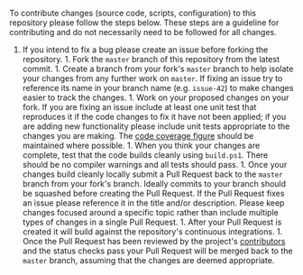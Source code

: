 To contribute changes (source code, scripts, configuration) to this repository please follow the steps below. These steps are a guideline for contributing and do not necessarily need to be followed for all changes.

   1. If you intend to fix a bug please create an issue before forking the repository.
    1. Fork the `master` branch of this repository from the latest commit.
    1. Create a branch from your fork's `master` branch to help isolate your changes from any further work on `master`. If fixing an issue try to reference its name in your branch name (e.g. `issue-42`) to make changes easier to track the changes.
    1. Work on your proposed changes on your fork. If you are fixing an issue include at least one unit test that reproduces it if the code changes to fix it have not been applied; if you are adding new functionality please include unit tests appropriate to the changes you are making. The [code coverage figure](https://codecov.io/gh/martincostello/xunit-logging) should be maintained where possible.
    1. When you think your changes are complete, test that the code builds cleanly using `build.ps1`. There should be no compiler warnings and all tests should pass.
    1. Once your changes build cleanly locally submit a Pull Request back to the `master` branch from your fork's branch. Ideally commits to your branch should be squashed before creating the Pull Request. If the Pull Request fixes an issue please reference it in the title and/or description. Please keep changes focused around a specific topic rather than include multiple types of changes in a single Pull Request.
    1. After your Pull Request is created it will build against the repository's continuous integrations.
    1. Once the Pull Request has been reviewed by the project's [contributors](https://github.com/martincostello/xunit-logging/graphs/contributors) and the status checks pass your Pull Request will be merged back to the `master` branch, assuming that the changes are deemed appropriate.
